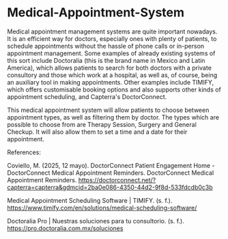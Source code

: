 # Medical-Appointment-System

Medical appointment management systems are quite important nowadays. It is an efficient way for doctors, especially ones with plenty of patients, to schedule appointments without the hassle of phone calls or in-person appointment management. Some examples of already existing systems of this sort include Doctoralia (this is the brand name in Mexico and Latin America), which allows patients to search for both doctors with a private consultory and those which work at a hospital, as well as, of course, being an auxiliary tool in making appointments. Other examples include TIMIFY, which offers customisable booking options and also supports other kinds of appointment scheduling, and Capterra's DoctorConnect. 

This medical appointment system will allow patients to choose between appointment types, as well as filtering them by doctor. The types which are possible to choose from are Therapy Session, Surgery and General Checkup. It will also allow them to set a time and a date for their appointment.

References: 

Coviello, M. (2025, 12 mayo). DoctorConnect Patient Engagement Home - DoctorConnect Medical Appointment Reminders. DoctorConnect Medical Appointment Reminders. https://doctorconnect.net/?capterra=capterra&gdmcid=2ba0e086-4350-44d2-9f8d-533fdcdb0c3b

Medical Appointment Scheduling Software | TIMIFY. (s. f.). https://www.timify.com/en/solutions/medical-scheduling-software/

Doctoralia Pro | Nuestras soluciones para tu consultorio. (s. f.). https://pro.doctoralia.com.mx/soluciones
